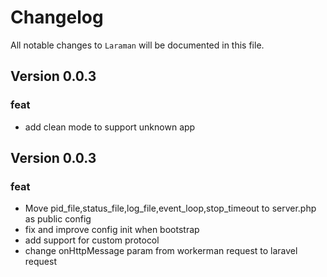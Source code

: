 # Changelog

All notable changes to `Laraman` will be documented in this file.

## Version 0.0.3

### feat
- add clean mode to support unknown app

## Version 0.0.3

### feat
- Move pid_file,status_file,log_file,event_loop,stop_timeout to server.php as public config
- fix and improve config init when bootstrap
- add support for custom protocol
- change onHttpMessage param from workerman request to laravel request

